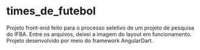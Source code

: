 # times_de_futebol
Projeto front-end feito para o processo seletivo de um projeto de pesquisa do IFBA. Entre os arquivos, deixei a imagem do layout em funcionamento. Projeto desenvolvido por meio do framework AngularDart.
